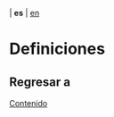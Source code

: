| **es** | [en](../english/definitions.md)

# Definiciones




## Regresar a

[Contenido](./contenido.md)
